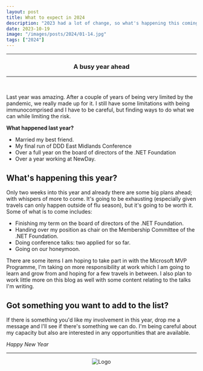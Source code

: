 ```yaml
---
layout: post
title: What to expect in 2024
description: "2023 had a lot of change, so what's happening this coming year"
date: 2023-10-19
image: "/images/posts/2024/01-14.jpg"
tags: ["2024"]
---
```


---

<center>
<h3> A busy year ahead </h3>
</center>

---

<br/>

Last year was amazing. After a couple of years of being very limited by the pandemic, we really made up for it. I still have some limitations with being immunocomprised and I have to be careful, but finding ways to do what we can while limiting the risk.

**What happened last year?**

- Married my best friend.
- My final run of DDD East Midlands Conference
- Over a full year on the board of directors of the .NET Foundation
- Over a year working at NewDay.

## What's happening this year?

Only two weeks into this year and already there are some big plans ahead; with whispers of more to come. It's going to be exhausting (especially given travels can only happen outside of flu season), but it's going to be worth it. Some of what is to come includes:

- Finishing my term on the board of directors of the .NET Foundation.
- Handing over my position as chair on the Membership Committee of the .NET Foundation.
- Doing conference talks: two applied for so far.
- Going on our honeymoon.

There are some items I am hoping to take part in with the Microsoft MVP Programme, I'm taking on more responsibility at work which I am going to learn and grow from and hoping for a few travels in between. I also plan to work little more on this blog as well with some content relating to the talks I'm writing.

## Got something you want to add to the list?

If there is something you'd like my involvement in this year, drop me a message and I'll see if there's something we can do. I'm being careful about my capacity but also are interested in any opportunities that are available.

_Happy New Year_

---

<div style="text-align:center" markdown="1">
<img src="{{site.baseurl}}/images/logo.png" alt="Logo">
</div>
